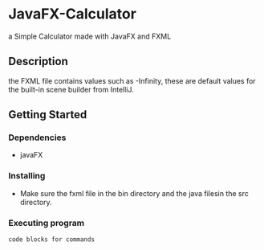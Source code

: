 
# JavaFX-Calculator

a Simple Calculator made with JavaFX and FXML

## Description

the FXML file contains values such as -Infinity, these are default values for the built-in scene builder from IntelliJ.

## Getting Started

### Dependencies

* javaFX

### Installing

* Make sure the fxml file in the bin directory and the java filesin the src directory.

### Executing program


```
code blocks for commands
```
